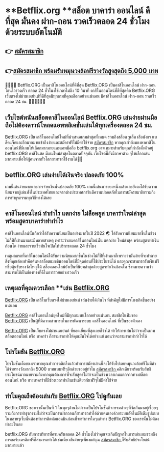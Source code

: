 # **Betflix.org **สล็อต บาคาร่า ออนไลน์ ดีที่สุด มั่นคง ฝาก-ถอน รวดเร็วตลอด 24 ชั่วโมงด้วยระบบอัตโนมัติ
## 👉 [สมัครสมาชิก ](https://member.betflix.org/member/register?aff=z1vfc)
## 👉[สมัครสมาชิก พร้อมรับหมุนวงล้อฟรีรางวัลสูงสุดถึง 5,000 บาท](https://member.betflix.org/member/register?aff=z1vfc)

🥰🥰🥰🥰 Betflix.ORG เป็นคาสิโนออนไลน์ที่ดีที่สุด Betflix.ORG เป็นคาสิโนออนไลน์ ฝาก-ถอนโอนไวรวดเร็ว ตลอด 24 ชั่วโมงใช้เวลาไม่ถึง 10 วินาที
คาสิโนออนไลน์ที่ดีที่สุดคือ Betflix.ORG เว็บตรงไม่ผ่านเอเย่นต์ที่ดีที่สุดมีทุกเกมที่คุณเลือกอย่างแน่นอน
มีคาสิโนออนไลน์ ฝาก-ถอน รวดเร็ว ตลอด 24 ชม. 🥰🥰🥰🥰🥰🥰

## **เว็บไซต์พนันสล็อตคาสิโนออนไลน์ Betflix.ORG เล่นง่ายผ่านมือถือไม่ต้องดาวน์โหลดแอพพลิเคชั่นเล่นได้ทุกเครื่องตลอด 24 ชม.**

Betflix.ORG เป็นคาสิโนออนไลน์ใหม่ที่นำเสนอเกมล่าสุดทั้งหมด รวมถึงสล็อต รูเล็ต เสือมังกร แบล็คแจ็คและอีกมากมายเข้าถึงง่ายและสมัครฟรีไม่มีค่าใช้จ่าย [สมัครสมาชิก](https://member.betflix.org/member/register?aff=z1vfc)
หากคุณกำลังมองหาคาสิโนออนไลน์ที่มีเกมให้เลือกมากมายและแอพมือถือ betflix.org อาจเหมาะสำหรับคุณที่กำลังตั้งตัวอยู่
betflix.ORG คาสิโนสด มีเกมใหม่ล่าสุดในตลาดปัจจุบัน เว็บไซต์นี้ยังมีภาษาต่าง ๆให้เลือกเล่น มากมายเพื่อให้ผู้คนจากทั่วโลกสามารถใช้งานได้🤟🤟

## **betflix.ORG** เล่นง่ายได้เงินจริง ปลอดภัย 100%

เกมนี้เล่นง่ายมากและการจ่ายเงินนั้นปลอดภัย 100% เกมนี้เล่นมาระยะหนึ่งแล้วและยังคงได้รับความนิยมจากผู้เล่นทั้งในประเทศไทยและจากต่างประเทศการันตีความปลอดภัยในการสมัครสมาชิกรวมถึงการทำธุรกรรมทุกวิธีทางได้เลย

## คาสิโนออนไลน์ ทำกำไร แตกง่าย ไม่ล็อคยูส บาคาร่าใหม่ล่าสุด พร้อมสูตรบาคาร่าทำกำไร

คาสิโนออนไลน์นั้นถือว่าได้รับความนิยมเป็นอย่างมากในปี 2022 🌏 ได้รับความนิยมมากขึ้นในช่วงไม่กี่ปีที่ผ่านมาและมีหลายสาเหตุ เพราะว่าเกมคาสิโนออนไลน์นั้น แตกง่าย ใหม่ล่าสุด พร้อมสูตรทำเงินก้อนโต ง่ายและรวยเร็วทันใจเปิดให้บริการตลอด 24 ชั่วโมง

เหตุผลแรกที่คาสิโนออนไลน์ได้รับความนิยมมากขึ้นในช่วงไม่กี่ปีที่ผ่านมาก็เพราะว่ามันง่ายที่จะทำลาย สิ่งที่คุณต้องทำคือค้นหาสล็อตแมชชีนออนไลน์ที่มีจุดอ่อนที่ใช้ประโยชน์ได้ และคุณจะสามารถรับเงินฟรีหรือลุ้นรับรางวัลใหญ่ได้ สล็อตออนไลน์ยังเป็นที่นิยมล่าสุดด้วยสูตรทำเงินก้อนโต ซึ่งหมายความว่าสามารถใช้เป็นช่องทางที่ดีในการรวยอย่างรวดเร็ว

## เหตุผลที่คุณควรเลือก **เล่น [Betflix.ORG](https://member.betflix.org/member/register?aff=z1vfc)

[Betflix.ORG](https://member.betflix.org/member/register?aff=z1vfc) เป็นคาสิโนเว็บตรงไม่ผ่านเอเย่นต์ เล่นง่ายได้เงินไว ที่สำคัญไม่มีการโกงเกิดขึ้นอย่างแน่นอน

[Betflix.ORG](https://member.betflix.org/member/register?aff=z1vfc)  คาสิโนออนไลน์ยุคใหม่ที่มีทุกเกมบนโลกอย่างแน่นอน สมาชิกในทีมของ [Betflix.ORG](https://member.betflix.org/member/register?aff=z1vfc) เป็นผู้ที่มีความสามารถในการพัฒนาระบบ คาสิโนออนไลน์ ที่เป็นของตัวเอง

[Betflix.ORG](https://member.betflix.org/member/register?aff=z1vfc) เป็นเว็บตรงไม่ผ่านเอเย่นต์ ที่ยอดเยี่ยมที่สุดเลยก็ว่าได้ ทำให้การเล่นไม่ว่าจะเป็นเกม สล็อตออนไลน์ หรือ บาคาร่า ก็สารมารถทำให้คุณมั่นใจได้อย่างแน่นอนว่าจะสามารถทำกำไรได้

## โปรโมชัน [Betflix.ORG](https://member.betflix.org/member/register?aff=z1vfc)

โปรโมชั่นเด็ดของเราหากคุณทำการคลิกลิ้งแล้วทำการสมัครผ่านนี้จะได้รับไปเลยหมุนวงล้อฟรีไม่มีค่าใช้จ่ายรางวัลมากถึง 5000 บาทแบบฟรีๆอีกด้วยรออยู่ทำไม [สมัครสมาชิก ](https://member.betflix.org/member/register?aff=z1vfc) คลิกเดียวพร้อมรับสิทธิประโยชน์มากมายรวมถึงหากคุณต้องการที่จะรับสูตรไม่ว่าจะเป็นช่วงเวลาเกมแตกจากทางสล็อตออนไลน์ หรือ ทางบาคาร่าก็มีช่วงเวลาทำเงินเช่นเดียวกันฟรีๆไม่มีค่าใช้จ่าย

## ทำไมคุณถึงต้องเล่นกับ [Betflix.ORG](https://member.betflix.org/member/register?aff=z1vfc) ไปดูกันเลย

Betflix.ORG ของเรานั้นเป็นที่ 1 ในทุกๆด้านไม่ว่าจะเป็นโปรโมชั่นกิจกรรมต่างๆที่จัดกันมาอยู่เรื่อยๆรวมถึงการทำธุรกรรมไม่ว่าจะเป็นการฝากถอนก็สามารถทำได้ด้วยตนเองด้วยระบบอัตโนมัติเต็มรูปแบบ ในหลายๆเว็บนั้นต้องทำการติดต่อแอดมินก่อนที่จะทำการใดๆแต่ทาง Betflix.ORG ของเรานั้นไม่ต้องทำอะไรเลย

betflix.ORG กับการบริการที่ครบครันตลอด 24 ชั่วโมงไม่ว่าคุณจะเกิดปัญหาในการเล่นเกมรวมถึงการขอรับเครดิตฟรีก็สามารถทำได้เช่นเดียวกันง่ายๆเพียงแค่คุณ [สมัครสมาชิก ](https://member.betflix.org/member/register?aff=z1vfc) ก็รับสิทธิประโยชน์มากมายแล้ว
